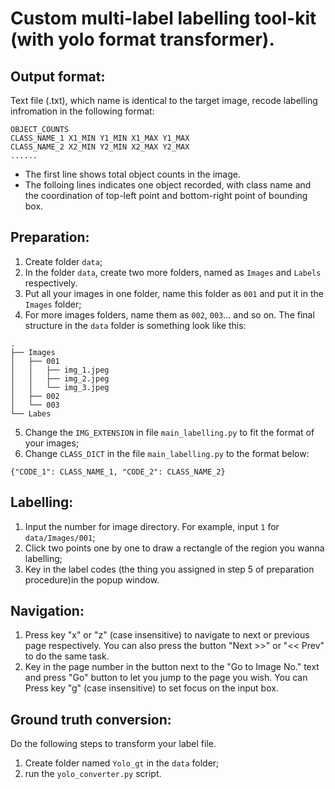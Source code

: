 # Custom multi-label labelling tool-kit (with yolo format transformer). 
## Output format: 
Text file (.txt), which name is identical to the target image, recode labelling infromation in the following format: 
```
OBJECT_COUNTS
CLASS_NAME_1 X1_MIN Y1_MIN X1_MAX Y1_MAX
CLASS_NAME_2 X2_MIN Y2_MIN X2_MAX Y2_MAX
......
```
* The first line shows total object counts in the image. 
* The folloing lines indicates one object recorded, with class name and the coordination of top-left point and bottom-right point
of bounding box. 

## Preparation: 
1. Create folder `data`;
2. In the folder `data`, create two more folders, named as `Images` and `Labels` respectively. 
3. Put all your images in one folder, name this folder as `001` and put it in the `Images` folder;
4. For more images folders, name them as `002`, `003`... and so on. The final structure in the `data` folder is something 
look like this: 
```
.
├── Images
│   ├── 001
│   │   ├── img_1.jpeg
│   │   ├── img_2.jpeg
│   │   └── img_3.jpeg
│   ├── 002
│   └── 003
└── Labes
```
5. Change the `IMG_EXTENSION` in file `main_labelling.py` to fit the format of your images; 
6. Change `CLASS_DICT` in the file `main_labelling.py` to the format below:
```
{"CODE_1": CLASS_NAME_1, "CODE_2": CLASS_NAME_2} 
```

## Labelling:
1. Input the number for image directory. For example, input `1` for `data/Images/001`; 
2. Click two points one by one to draw a rectangle of the region you wanna labelling; 
3. Key in the label codes (the thing you assigned in step 5 of preparation procedure)in the popup window. 

## Navigation:
1. Press key "x" or "z" (case insensitive) to navigate to next or previous page respectively. You can also press the 
button "Next >>" or "<< Prev" to do the same task. 
2. Key in the page number in the button next to the "Go to Image No." text and press "Go" button to let you jump to the 
page you wish. You can Press key  "g" (case insensitive) to set focus on the input box. 

## Ground truth conversion: 
Do the following steps to transform your label file. 
1. Create folder named `Yolo_gt` in the `data` folder;
2. run the `yolo_converter.py` script. 


